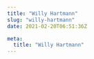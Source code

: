 ```yaml
---
title: "Willy Hartmann"
slug: "willy-hartmann"
date: 2021-02-20T06:51:36Z

meta:
  title: "Willy Hartmann"
---
```


